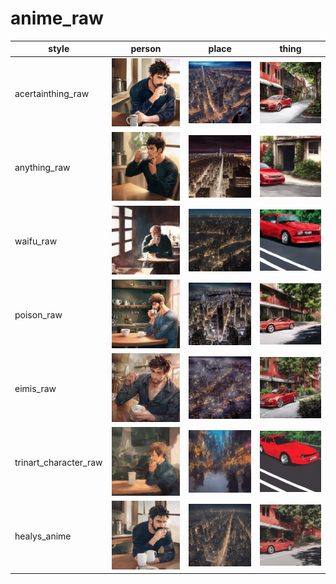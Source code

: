 # anime_raw

| style | person | place | thing |
| --- | --- | --- | --- |
| acertainthing_raw | ![](/images/acertainthing_raw_person.webp?raw=true) | ![](/images/acertainthing_raw_place.webp?raw=true) | ![](/images/acertainthing_raw_thing.webp?raw=true) |
| anything_raw | ![](/images/anything_raw_person.webp?raw=true) | ![](/images/anything_raw_place.webp?raw=true) | ![](/images/anything_raw_thing.webp?raw=true) |
| waifu_raw | ![](/images/waifu_raw_person.webp?raw=true) | ![](/images/waifu_raw_place.webp?raw=true) | ![](/images/waifu_raw_thing.webp?raw=true) |
| poison_raw | ![](/images/poison_raw_person.webp?raw=true) | ![](/images/poison_raw_place.webp?raw=true) | ![](/images/poison_raw_thing.webp?raw=true) |
| eimis_raw | ![](/images/eimis_raw_person.webp?raw=true) | ![](/images/eimis_raw_place.webp?raw=true) | ![](/images/eimis_raw_thing.webp?raw=true) |
| trinart_character_raw | ![](/images/trinart_character_raw_person.webp?raw=true) | ![](/images/trinart_character_raw_place.webp?raw=true) | ![](/images/trinart_character_raw_thing.webp?raw=true) |
| healys_anime | ![](/images/healys_anime_person.webp?raw=true) | ![](/images/healys_anime_place.webp?raw=true) | ![](/images/healys_anime_thing.webp?raw=true) |